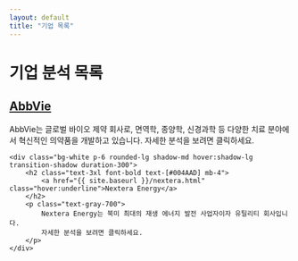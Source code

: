 ```yaml
---
layout: default
title: "기업 목록"
---
```


<div class="text-center py-8">
    <h1 class="text-4xl font-bold text-[#004AAD] mb-6">기업 분석 목록</h1>
</div>

<div class="grid grid-cols-1 md:grid-cols-2 gap-8 mt-8">
    <div class="bg-white p-6 rounded-lg shadow-md hover:shadow-lg transition-shadow duration-300">
        <h2 class="text-3xl font-bold text-[#004AAD] mb-4">
            <a href="{{ site.baseurl }}/abbvie.html" class="hover:underline">AbbVie</a>
        </h2>
        <p class="text-gray-700">
            AbbVie는 글로벌 바이오 제약 회사로, 면역학, 종양학, 신경과학 등 다양한 치료 분야에서 혁신적인 의약품을 개발하고 있습니다.
            자세한 분석을 보려면 클릭하세요.
        </p>
    </div>

    <div class="bg-white p-6 rounded-lg shadow-md hover:shadow-lg transition-shadow duration-300">
        <h2 class="text-3xl font-bold text-[#004AAD] mb-4">
            <a href="{{ site.baseurl }}/nextera.html" class="hover:underline">Nextera Energy</a>
        </h2>
        <p class="text-gray-700">
            Nextera Energy는 북미 최대의 재생 에너지 발전 사업자이자 유틸리티 회사입니다.
            자세한 분석을 보려면 클릭하세요.
        </p>
    </div>
</div>